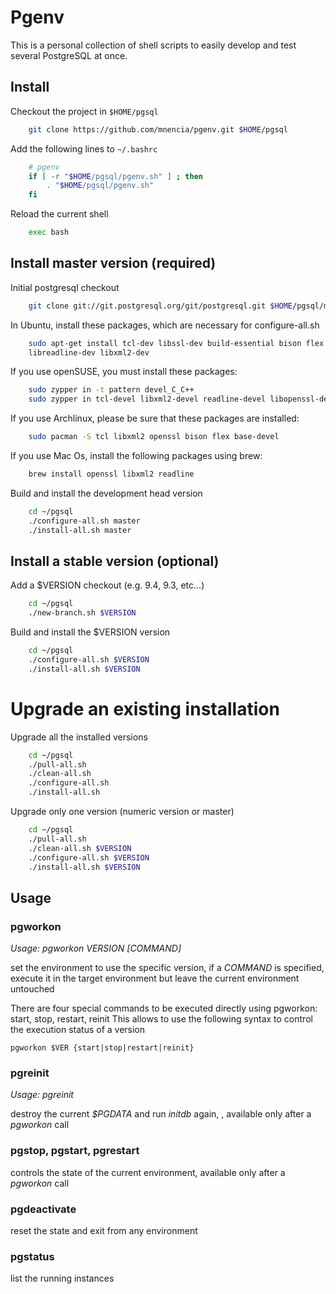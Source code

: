 # Pgenv

This is a personal collection of shell scripts to easily develop and test several PostgreSQL at once.

## Install

Checkout the project in ```$HOME/pgsql```

```bash
    git clone https://github.com/mnencia/pgenv.git $HOME/pgsql
```

Add the following lines to ```~/.bashrc```

```bash
    # pgenv
    if [ -r "$HOME/pgsql/pgenv.sh" ] ; then
        . "$HOME/pgsql/pgenv.sh"
    fi
```

Reload the current shell

```bash
    exec bash
```

## Install master version (required)

Initial postgresql checkout

```bash
    git clone git://git.postgresql.org/git/postgresql.git $HOME/pgsql/master
```

In Ubuntu, install these packages, which are necessary for configure-all.sh

```bash
    sudo apt-get install tcl-dev libssl-dev build-essential bison flex \
    libreadline-dev libxml2-dev
```

If you use openSUSE, you must install these packages:

```bash
    sudo zypper in -t pattern devel_C_C++ 
    sudo zypper in tcl-devel libxml2-devel readline-devel libopenssl-devel
```

If you use Archlinux, please be sure that these packages are installed:

```bash
    sudo pacman -S tcl libxml2 openssl bison flex base-devel
```

If you use Mac Os, install the following packages using brew:
    
```bash
    brew install openssl libxml2 readline 
```

Build and install the development head version


```bash
    cd ~/pgsql
    ./configure-all.sh master
    ./install-all.sh master
```

## Install a stable version (optional)

Add a $VERSION checkout (e.g. 9.4, 9.3, etc...)

```bash
    cd ~/pgsql
    ./new-branch.sh $VERSION
```

Build and install the $VERSION version

```bash
    cd ~/pgsql
    ./configure-all.sh $VERSION
    ./install-all.sh $VERSION
```

# Upgrade an existing installation

Upgrade all the installed versions

```bash
    cd ~/pgsql
    ./pull-all.sh
    ./clean-all.sh
    ./configure-all.sh
    ./install-all.sh
```

Upgrade only one version (numeric version or master)

```bash
    cd ~/pgsql
    ./pull-all.sh
    ./clean-all.sh $VERSION
    ./configure-all.sh $VERSION
    ./install-all.sh $VERSION
```

## Usage

### pgworkon

*Usage: pgworkon VERSION [COMMAND]*

set the environment to use the specific version, if a *COMMAND* is specified, execute it
in the target environment but leave the current environment untouched

There are four special commands to be executed directly using pgworkon: start, stop, restart, reinit
This allows to use the following syntax to control the execution status of a version

    pgworkon $VER {start|stop|restart|reinit}

### pgreinit

*Usage: pgreinit*

destroy the current *$PGDATA* and run *initdb* again, , available only after a *pgworkon* call

### pgstop, pgstart, pgrestart

controls the state of the current environment, available only after a *pgworkon* call

### pgdeactivate

reset the state and exit from any environment

### pgstatus

list the running instances
